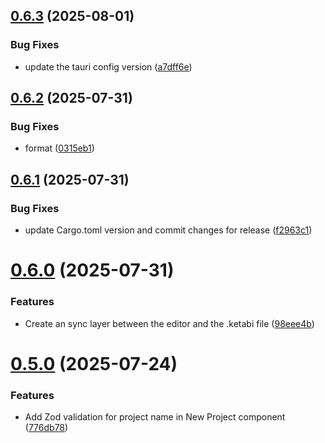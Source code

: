 ## [0.6.3](https://github.com/hackthefutureofeducation/ketabak/compare/v0.6.2...v0.6.3) (2025-08-01)


### Bug Fixes

* update the tauri config version ([a7dff6e](https://github.com/hackthefutureofeducation/ketabak/commit/a7dff6ede7fe0f517edf23ae9aea690f56e2078c))



## [0.6.2](https://github.com/hackthefutureofeducation/ketabak/compare/v0.6.1...v0.6.2) (2025-07-31)


### Bug Fixes

* format ([0315eb1](https://github.com/hackthefutureofeducation/ketabak/commit/0315eb1ab2ecbe536008c681f025d55ca46b9b6d))



## [0.6.1](https://github.com/hackthefutureofeducation/ketabak/compare/v0.6.0...v0.6.1) (2025-07-31)


### Bug Fixes

* update Cargo.toml version and commit changes for release ([f2963c1](https://github.com/hackthefutureofeducation/ketabak/commit/f2963c17d3c3f138c5894eef20100fc359bf3cef))



# [0.6.0](https://github.com/hackthefutureofeducation/ketabak/compare/v0.5.0...v0.6.0) (2025-07-31)


### Features

* Create an sync layer between the editor and the .ketabi file ([98eee4b](https://github.com/hackthefutureofeducation/ketabak/commit/98eee4b1ef0f273a150635cd8c540e893644a364))



# [0.5.0](https://github.com/hackthefutureofeducation/ketabak/compare/v0.4.1...v0.5.0) (2025-07-24)


### Features

* Add Zod validation for project name in New Project component ([776db78](https://github.com/hackthefutureofeducation/ketabak/commit/776db783805086d31811a5aa7fc730c668667cdd))



